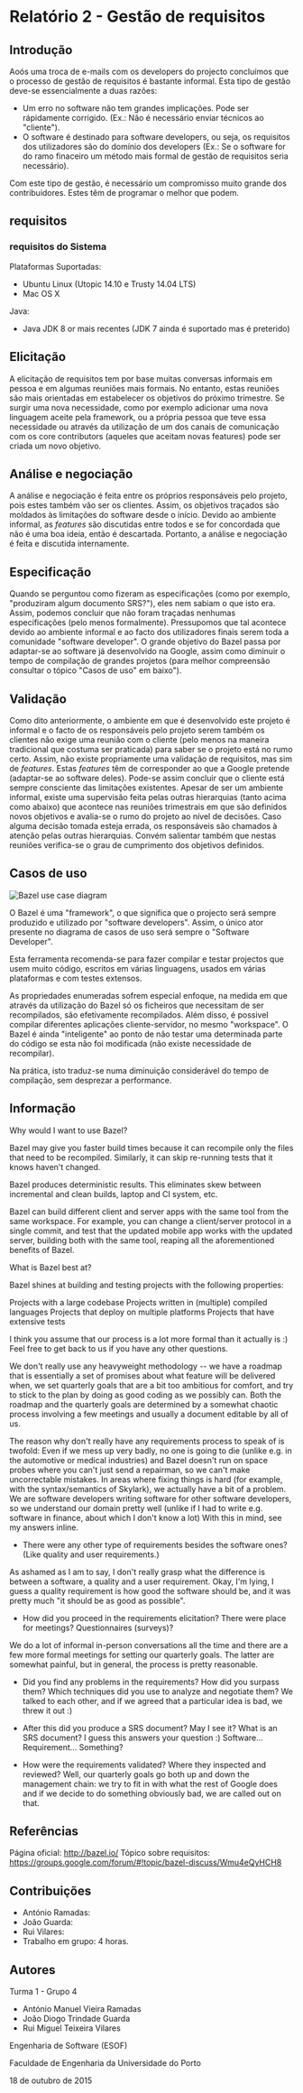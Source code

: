 # Relatório 2 - Gestão de requisitos #

## Introdução ##

Aoós uma troca de e-mails com os developers do projecto concluímos que o processo de gestão de requisitos é bastante informal. Esta tipo de gestão deve-se essencialmente a duas razões:
* Um erro no software não tem grandes implicações. Pode ser rápidamente corrigido. (Ex.: Não é necessário enviar técnicos ao "cliente").
* O software é destinado para software developers, ou seja, os requisitos dos utilizadores são do domínio dos developers (Ex.: Se o software for do ramo finaceiro um método mais formal de gestão de requisitos seria necessário).

Com este tipo de gestão, é necessário um compromisso muito grande dos contribuidores. Estes têm de programar o melhor que podem.

## requisitos ##

### requisitos do Sistema ###

Plataformas Suportadas:

* Ubuntu Linux (Utopic 14.10 e Trusty 14.04 LTS)
* Mac OS X

Java:
* Java JDK 8 or mais recentes (JDK 7 ainda é suportado mas é preterido)

## Elicitação ##

A elicitação de requisitos tem por base muitas conversas informais em pessoa e em algumas reuniões mais formais. No entanto, estas reuniões são mais orientadas em estabelecer os objetivos do próximo trimestre. Se surgir uma nova necessidade, como por exemplo adicionar uma nova linguagem aceite pela framework, ou a própria pessoa que teve essa necessidade ou através da utilização de um dos canais de comunicação com os core contributors (aqueles que aceitam novas features) pode ser criada um novo objetivo.

## Análise e negociação ##

A análise e negociação é feita entre os próprios responsáveis pelo projeto, pois estes também vão ser os clientes. Assim, os objetivos traçados são moldados às limitações do software desde o início. Devido ao ambiente informal, as _features_ são discutidas entre todos e se for concordada que não é uma boa ideia, então é descartada. Portanto, a análise e negociação é feita e discutida internamente.

## Especificação ##

Quando se perguntou como fizeram as especificações (como por exemplo, "produziram algum documento SRS?"), eles nem sabiam o que isto era. Assim, podemos concluir que não foram traçadas nenhumas especificações (pelo menos formalmente). Pressupomos que tal acontece devido ao ambiente informal e ao facto dos utilizadores finais serem toda a comunidade "software developer". O grande objetivo do Bazel passa por adaptar-se ao software já desenvolvido na Google, assim como diminuir o tempo de compilação de grandes projetos (para melhor compreensão consultar o tópico "Casos de uso" em baixo").

## Validação ##

Como dito anteriormente, o ambiente em que é desenvolvido este projeto é informal e o facto de os responsáveis pelo projeto serem também os clientes não exige uma reunião com o cliente (pelo menos na maneira tradicional que costuma ser praticada) para saber se o projeto está no rumo certo. Assim, não existe propriamente uma validação de requisitos, mas sim de _features_. Estas _features_ têm de corresponder ao que a Google pretende (adaptar-se ao software deles). Pode-se assim concluir que o cliente está sempre consciente das limitações existentes.
Apesar de ser um ambiente informal, existe uma supervisão feita pelas outras hierarquias (tanto acima como abaixo) que acontece nas reuniões trimestrais em que são definidos novos objetivos e avalia-se o rumo do projeto ao nível de decisões. Caso alguma decisão tomada esteja errada, os responsáveis são chamados à atenção pelas outras hierarquias. Convém salientar também que nestas reuniões verifica-se o grau de cumprimento dos objetivos definidos.

## Casos de uso ##

![Bazel use case diagram](/ESOF-docs/Resources/UseCase.JPG)

O Bazel é uma "framework", o que significa que o projecto será sempre produzido e utilizado por "software developers". Assim, o único ator presente no diagrama de casos de uso será sempre o "Software Developer".

Esta ferramenta recomenda-se para fazer compilar e testar projectos que usem muito código, escritos em várias linguagens, usados em várias plataformas e com testes extensos. 

As propriedades enumeradas sofrem especial enfoque, na medida em que através da utilização do Bazel só os ficheiros que necessitam de ser recompilados, são efetivamente recompilados. Além disso, é possivel compilar diferentes aplicações cliente-servidor, no mesmo "workspace". O Bazel é ainda "inteligente" ao ponto de não testar uma determinada parte do código se esta não foi modificada (não existe necessidade de recompilar).

Na prática, isto traduz-se numa diminuição considerável do tempo de compilação, sem desprezar a performance.    

## Informação ##
Why would I want to use Bazel?

Bazel may give you faster build times because it can recompile only the files that need to be recompiled. Similarly, it can skip re-running tests that it knows haven't changed.

Bazel produces deterministic results. This eliminates skew between incremental and clean builds, laptop and CI system, etc.

Bazel can build different client and server apps with the same tool from the same workspace. For example, you can change a client/server protocol in a single commit, and test that the updated mobile app works with the updated server, building both with the same tool, reaping all the aforementioned benefits of Bazel.

What is Bazel best at?

Bazel shines at building and testing projects with the following properties:

Projects with a large codebase
Projects written in (multiple) compiled languages
Projects that deploy on multiple platforms
Projects that have extensive tests

I think you assume that our process is a lot more formal than it actually is :) Feel free to get back to us if you have any other questions.

We don't really use any heavyweight methodology -- we have a roadmap that is essentially a set of promises about what feature will be delivered when, we set quarterly goals that are a bit too ambitious for comfort, and try to stick to the plan by doing as good coding as we possibly can. Both the roadmap and the quarterly goals are determined by a somewhat chaotic process involving a few meetings and usually a document editable by all of us.

The reason why don't really have any requirements process to speak of is twofold: 
Even if we mess up very badly, no one is going to die (unlike e.g. in the automotive or medical industries) and Bazel doesn't run on space probes where you can't just send a repairman, so we can't make uncorrectable mistakes. In areas where fixing things is hard (for example, with the syntax/semantics of Skylark), we actually have a bit of a problem.
We are software developers writing software for other software developers, so we understand our domain pretty well (unlike if I had to write e.g. software in finance, about which I don't know a lot)
With this in mind, see my answers inline.


- There were any other type of requirements besides the software ones? (Like quality and user requirements.)

As ashamed as I am to say, I don't really grasp what the difference is between a software, a quality and a user requirement. Okay, I'm lying, I guess a quality requirement is how good the software should be, and it was pretty much "it should be as good as possible".
 
- How did you proceed in the requirements elicitation? There were place for meetings? Questionnaires (surveys)? 

We do a lot of informal in-person conversations all the time and there are a few more formal meetings for setting our quarterly goals. The latter are somewhat painful, but in general, the process is pretty reasonable.
 
- Did you find any problems in the requirements? How did you surpass them? Which techniques did you use to analyze and negotiate them?
We talked to each other, and if we agreed that a particular idea is bad, we threw it out :)

- After this did you produce a SRS document? May I see it?
What is an SRS document? I guess this answers your question :) Software... Requirement... Something?
 
- How were the requirements validated? Where they inspected and reviewed?
Well, our quarterly goals go both up and down the management chain: we try to fit in with what the rest of Google does and if we decide to do something obviously bad, we are called out on that.

## Referências ##

Página oficial: http://bazel.io/ 
Tópico sobre requisitos: https://groups.google.com/forum/#!topic/bazel-discuss/Wmu4eQyHCH8

## Contribuições ##
* António Ramadas:
* João Guarda:
* Rui Vilares:
* Trabalho em grupo: 4 horas.

## Autores ##

Turma 1 - Grupo 4

* António Manuel Vieira Ramadas
* João Diogo Trindade Guarda
* Rui Miguel Teixeira Vilares

Engenharia de Software (ESOF)

Faculdade de Engenharia da Universidade do Porto

18 de outubro de 2015
